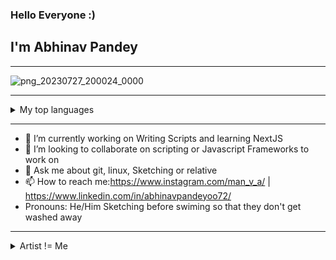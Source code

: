 ### Hello Everyone :) 
## I'm Abhinav Pandey
---
![png_20230727_200024_0000](https://github.com/zemgeez/zemgeez/assets/120195338/43a63499-39b2-41e0-b45f-d101e44a72c7)

----

<details>
<summary>My top languages</summary>

| Rank | Languages |
|-----:|-----------|
|     1| Python    |
|     2| Javascript|
|     3| C++       |
|     4| Linux     |

</details>

----




- 🔭 I’m currently working on Writing Scripts and learning NextJS
- 👯 I’m looking to collaborate on scripting or Javascript Frameworks to work on
- 💬 Ask me about git, linux, Sketching or relative
- 📫 How to reach me:https://www.instagram.com/man_v_a/ | https://www.linkedin.com/in/abhinavpandeyoo72/
- Pronouns: He/Him
Sketching before swiming so that they don't get washed away

---
<details>
<summary>Artist != Me</summary>
  <picture>
  <source media="(prefers-color-scheme: dark)" srcset="https://github.com/zemgeez/zemgeez/assets/120195338/f9e87d88-0ff3-4ec4-bea0-a8542d61e001">
  <source media="(prefers-color-scheme: light)" srcset="https://user-images.githubusercontent.com/25423296/163456779-a8556205-d0a5-45e2-ac17-42d089e3c3f8.png">
  <img alt="Shows an illustrated sun in light mode and a moon with stars in dark mode." src="https://user-images.githubusercontent.com/25423296/163456779-a8556205-d0a5-45e2-ac17-42d089e3c3f8.png">
</picture>




</details>


